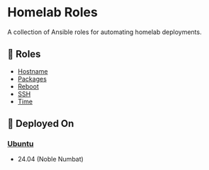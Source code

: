 # Homelab Roles

A collection of Ansible roles for automating homelab deployments.

## 📜 Roles

- [Hostname](hostname/README.md)
- [Packages](packages/README.md)
- [Reboot](reboot/README.md)
- [SSH](ssh/README.md)
- [Time](time/README.md)

## 🚀 Deployed On

### [Ubuntu](https://ubuntu.com)

- 24.04 (Noble Numbat)
